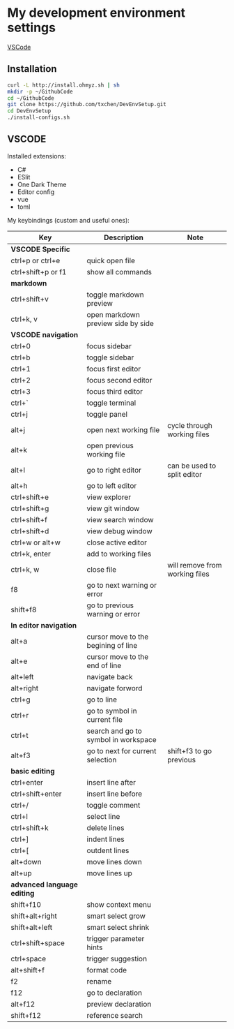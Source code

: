 My development environment settings
===========
[VSCode](#vscode)

## Installation
```bash
curl -L http://install.ohmyz.sh | sh
mkdir -p ~/GithubCode
cd ~/GithubCode
git clone https://github.com/txchen/DevEnvSetup.git
cd DevEnvSetup
./install-configs.sh
```

## VSCODE

Installed extensions:

* C#
* ESlit
* One Dark Theme
* Editor config
* vue
* toml

My keybindings (custom and useful ones):

| Key  | Description  | Note  |
|---|---|---|
| **VSCODE Specific** | | |
| ctrl+p or ctrl+e | quick open file | |
| ctrl+shift+p or f1 | show all commands | |
| **markdown** | | |
| ctrl+shift+v | toggle markdown preview | |
| ctrl+k, v | open markdown preview side by side | |
| **VSCODE navigation** | | |
| ctrl+0 | focus sidebar | |
| ctrl+b | toggle sidebar | |
| ctrl+1 | focus first editor | |
| ctrl+2 | focus second editor | |
| ctrl+3 | focus third editor | |
| ctrl+` | toggle terminal | |
| ctrl+j | toggle panel | |
| alt+j  | open next working file  | cycle through working files  |
| alt+k  | open previous working file  |   |
| alt+l  | go to right editor | can be used to split editor |
| alt+h  | go to left editor | |
| ctrl+shift+e | view explorer | |
| ctrl+shift+g | view git window | |
| ctrl+shift+f | view search window | |
| ctrl+shift+d | view debug window | |
| ctrl+w or alt+w | close active editor | |
| ctrl+k, enter | add to working files | |
| ctrl+k, w | close file | will remove from working files |
| f8 | go to next warning or error | |
| shift+f8 | go to previous warning or error | |
| **In editor navigation** | | |
| alt+a  | cursor move to the begining of line |  |
| alt+e  | cursor move to the end of line | |
| alt+left | navigate back | |
| alt+right | navigate forword | |
| ctrl+g | go to line | |
| ctrl+r | go to symbol in current file | |
| ctrl+t | search and go to symbol in workspace | |
| alt+f3 | go to next for current selection | shift+f3 to go previous |
| **basic editing** | | |
| ctrl+enter | insert line after | |
| ctrl+shift+enter | insert line before | |
| ctrl+/ | toggle comment | |
| ctrl+l | select line | |
| ctrl+shift+k | delete lines |
| ctrl+] | indent lines | |
| ctrl+[ | outdent lines | |
| alt+down | move lines down | |
| alt+up | move lines up | |
| **advanced language editing** | | |
| shift+f10 | show context menu | |
| shift+alt+right | smart select grow | |
| shift+alt+left | smart select shrink | |
| ctrl+shift+space | trigger parameter hints | |
| ctrl+space | trigger suggestion | |
| alt+shift+f | format code | |
| f2 | rename | |
| f12 | go to declaration | |
| alt+f12 | preview declaration | |
| shift+f12 | reference search | |
